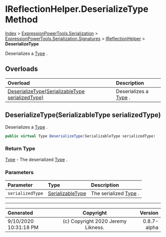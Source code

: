 ﻿# IReflectionHelper.DeserializeType Method

[Index](../index.md) > [ExpressionPowerTools.Serialization](ExpressionPowerTools.Serialization.a.md) > [ExpressionPowerTools.Serialization.Signatures](ExpressionPowerTools.Serialization.Signatures.n.md) > [IReflectionHelper](ExpressionPowerTools.Serialization.Signatures.IReflectionHelper.i.md) > **DeserializeType**

Deserializes a [Type](https://docs.microsoft.com/dotnet/api/system.type) .

## Overloads

| Overload | Description |
| :-- | :-- |
| [DeserializeType(SerializableType serializedType)](#deserializetypeserializabletype-serializedtype) | Deserializes a [Type](https://docs.microsoft.com/dotnet/api/system.type) . |
## DeserializeType(SerializableType serializedType)

Deserializes a [Type](https://docs.microsoft.com/dotnet/api/system.type) .

```csharp
public virtual Type DeserializeType(SerializableType serializedType)
```

### Return Type

 [Type](https://docs.microsoft.com/dotnet/api/system.type)  - The deserialized [Type](https://docs.microsoft.com/dotnet/api/system.type) .

### Parameters

| Parameter | Type | Description |
| :-- | :-- | :-- |
| `serializedType` | [SerializableType](ExpressionPowerTools.Serialization.Serializers.SerializableType.cs.md) | The serialized [Type](https://docs.microsoft.com/dotnet/api/system.type) . |



---

| Generated | Copyright | Version |
| :-- | :-: | --: |
| 9/10/2020 10:31:18 PM | (c) Copyright 2020 Jeremy Likness. | 0.8.7-alpha |
